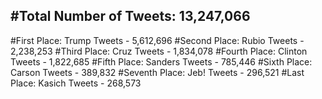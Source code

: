#Total Number of Tweets: 13,247,066 
---
#First Place: Trump Tweets - 5,612,696
#Second Place: Rubio Tweets - 2,238,253
#Third Place: Cruz Tweets - 1,834,078
#Fourth Place: Clinton Tweets - 1,822,685
#Fifth Place: Sanders Tweets - 785,446
#Sixth Place: Carson Tweets - 389,832
#Seventh Place: Jeb! Tweets - 296,521
#Last Place: Kasich Tweets - 268,573
